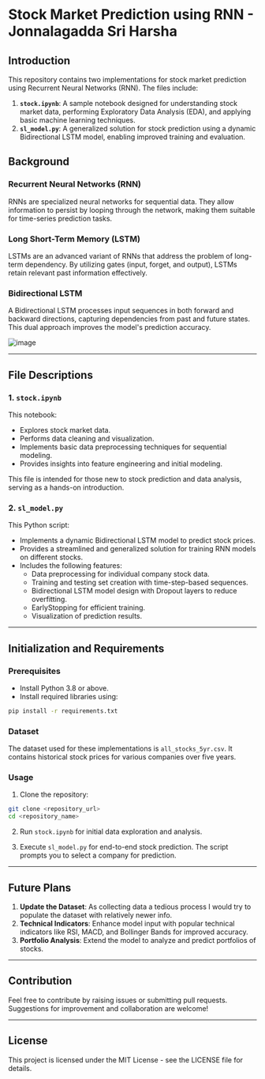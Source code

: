 # Stock Market Prediction using RNN - Jonnalagadda Sri Harsha

## Introduction
This repository contains two implementations for stock market prediction using Recurrent Neural Networks (RNN). The files include:

1. **`stock.ipynb`**: A sample notebook designed for understanding stock market data, performing Exploratory Data Analysis (EDA), and applying basic machine learning techniques.
2. **`sl_model.py`**: A generalized solution for stock prediction using a dynamic Bidirectional LSTM model, enabling improved training and evaluation.

## Background

### Recurrent Neural Networks (RNN)
RNNs are specialized neural networks for sequential data. They allow information to persist by looping through the network, making them suitable for time-series prediction tasks.

### Long Short-Term Memory (LSTM)
LSTMs are an advanced variant of RNNs that address the problem of long-term dependency. By utilizing gates (input, forget, and output), LSTMs retain relevant past information effectively.

### Bidirectional LSTM
A Bidirectional LSTM processes input sequences in both forward and backward directions, capturing dependencies from past and future states. This dual approach improves the model's prediction accuracy.

![image](https://github.com/user-attachments/assets/51488648-ade0-4f0e-80b4-b33297455268)

---

## File Descriptions

### 1. `stock.ipynb`
This notebook:
- Explores stock market data.
- Performs data cleaning and visualization.
- Implements basic data preprocessing techniques for sequential modeling.
- Provides insights into feature engineering and initial modeling.

This file is intended for those new to stock prediction and data analysis, serving as a hands-on introduction.

### 2. `sl_model.py`
This Python script:
- Implements a dynamic Bidirectional LSTM model to predict stock prices.
- Provides a streamlined and generalized solution for training RNN models on different stocks.
- Includes the following features:
  - Data preprocessing for individual company stock data.
  - Training and testing set creation with time-step-based sequences.
  - Bidirectional LSTM model design with Dropout layers to reduce overfitting.
  - EarlyStopping for efficient training.
  - Visualization of prediction results.

---

## Initialization and Requirements

### Prerequisites
- Install Python 3.8 or above.
- Install required libraries using:

```bash
pip install -r requirements.txt
```

### Dataset
The dataset used for these implementations is `all_stocks_5yr.csv`. It contains historical stock prices for various companies over five years.

### Usage
1. Clone the repository:
```bash
git clone <repository_url>
cd <repository_name>
```

2. Run `stock.ipynb` for initial data exploration and analysis.

3. Execute `sl_model.py` for end-to-end stock prediction. The script prompts you to select a company for prediction.

---

## Future Plans
1. **Update the Dataset**: As collecting data a tedious process I would try to populate the dataset with relatively newer info.
2. **Technical Indicators**: Enhance model input with popular technical indicators like RSI, MACD, and Bollinger Bands for improved accuracy.
3. **Portfolio Analysis**: Extend the model to analyze and predict portfolios of stocks.

---

## Contribution
Feel free to contribute by raising issues or submitting pull requests. Suggestions for improvement and collaboration are welcome!

---

## License
This project is licensed under the MIT License - see the LICENSE file for details.
